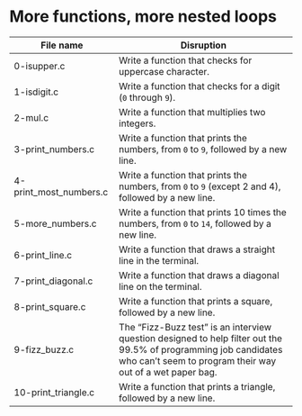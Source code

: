 # More functions, more nested loops

| File name              | Disruption                                                                                                                                                                    |
| ---------------------- | ----------------------------------------------------------------------------------------------------------------------------------------------------------------------------- |
| 0-isupper.c            | Write a function that checks for uppercase character.                                                                                                                         |
| 1-isdigit.c            | Write a function that checks for a digit (`0` through `9`).                                                                                                                   |
| 2-mul.c                | Write a function that multiplies two integers.                                                                                                                                |
| 3-print_numbers.c      | Write a function that prints the numbers, from `0` to `9`, followed by a new line.                                                                                            |
| 4-print_most_numbers.c | Write a function that prints the numbers, from `0` to `9` (except 2 and 4), followed by a new line.                                                                           |
| 5-more_numbers.c       | Write a function that prints 10 times the numbers, from `0` to `14`, followed by a new line.                                                                                  |
| 6-print_line.c         | Write a function that draws a straight line in the terminal.                                                                                                                  |
| 7-print_diagonal.c     | Write a function that draws a diagonal line on the terminal.                                                                                                                  |
| 8-print_square.c       | Write a function that prints a square, followed by a new line.                                                                                                                |
| 9-fizz_buzz.c          | The “Fizz-Buzz test” is an interview question designed to help filter out the 99.5% of programming job candidates who can’t seem to program their way out of a wet paper bag. |
| 10-print_triangle.c    | Write a function that prints a triangle, followed by a new line.                                                                                                              |

